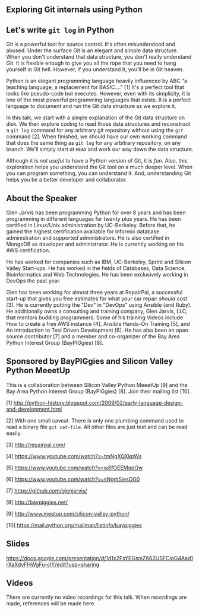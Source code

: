 ## Exploring Git internals using Python
## Let's write `git log` in Python

Git is a powerful tool for source control. It's often misunderstood and abused.
Under the surface Git is an elegant and simple data structure. When you don't
understand that data structure, you don't really understand Git. It is flexible
enough to give you all the rope that you need to hang yourself in Git hell.
However, if you understand it, you’ll be in Git heaven.

Python is an elegant programming language heavily influenced by ABC "a teaching
language, a replacement for BASIC...." [1] It's a perfect tool that looks like
pseudo-code but executes. However, even with its simplicity, it is one of the
most powerful programming languages that exists. It is a perfect language to
document and run the Git data structure as we explore it.

In this talk, we start with a simple explanation of the Git data structure on
disk. We then explore coding to read those data structures and reconstruct a
`git log` command for any arbitrary git repository without using the `git`
command [2]. When finished, we should have our own working command that does
the same thing as `git log` for any arbitrary repository, on any branch. We'll
simply start at `HEAD` and work our way down the data structure.

Although it is not *useful* to have a Python version of Git, it is *fun*. Also,
this exploration helps you understand the Git tool on a much deeper level. When
you can program something, you can understand it. And, understanding Git helps
you be a better developer and collaborator.

## About the Speaker

Glen Jarvis has been programming Python for over 8 years and has been
programming in different languages for twenty plus years. He has been certified
in Linux/Unix administration by UC-Berkeley. Before that, he gained the highest
certification available for Informix database administration and supported
administrators. He is also certified in MongoDB as developer and administrator.
He is currently working on his AWS certification.

He has worked for companies such as IBM, UC-Berkeley, Sprint and Silicon Valley
Start-ups. He has worked in the fields of Databases, Data Science,
Bioinformatics and Web Technologies. He has been exclusively working in DevOps
the past year.

Glen has been working for almost three years at RepairPal, a successful
start-up that gives you free estimates for what your car repair *should*
cost [3]. He is currently putting the "Dev" in "DevOps" using Ansible (and
Ruby). He additionally owns a consulting and training company, Glen Jarvis,
LLC, that mentors budding programmers. Some of his training Videos include How
to create a free AWS instance [4], Ansible Hands-On Training [5], and An
introduction to Test Driven Development [6].  He has also been an open source
contributor [7] and a member and co-organizer of the Bay Area Python Interest
Group (BayPIGgies) [8].

## Sponsored by BayPIGgies and Silicon Valley Python MeeetUp

This is a collaboration between Silicon Valley Python MeeetUp [9] and the Bay Area Python Interest Group (BayPIGgies) [8].  Join their mailing list [10].


[1] http://python-history.blogspot.com/2009/02/early-language-design-and-development.html

[2] With one small caveat. There is only one plumbing command used to read a binary file `git cat-file`. All other files are just text and can be read easily.

[3] http://repairpal.com/

[4] https://www.youtube.com/watch?v=tmNgXQXkpWs

[5] https://www.youtube.com/watch?v=w8fOEEMqpOw

[6] https://www.youtube.com/watch?v=sNgmSiesOG0

[7] https://github.com/glenjarvis/

[8] http://baypiggies.net/

[9] http://www.meetup.com/silicon-valley-python/

[10] https://mail.python.org/mailman/listinfo/baypiggies


## Slides

https://docs.google.com/presentation/d/1d1x2FsYEGsmZ662USFCloG4Aad1rXaXdvFHWgFu-clY/edit?usp=sharing

## Videos

There are currently no video recordings for this talk. When recordings are made, references will be made here.
